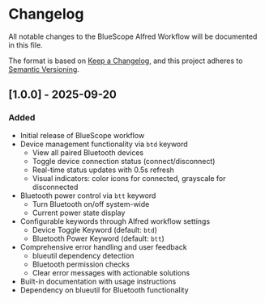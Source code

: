 # Changelog

All notable changes to the BlueScope Alfred Workflow will be documented in this file.

The format is based on [Keep a Changelog](https://keepachangelog.com/en/1.0.0/),
and this project adheres to [Semantic Versioning](https://semver.org/spec/v2.0.0.html).

## [1.0.0] - 2025-09-20

### Added
- Initial release of BlueScope workflow
- Device management functionality via `btd` keyword
  - View all paired Bluetooth devices
  - Toggle device connection status (connect/disconnect)
  - Real-time status updates with 0.5s refresh
  - Visual indicators: color icons for connected, grayscale for disconnected
- Bluetooth power control via `btt` keyword
  - Turn Bluetooth on/off system-wide
  - Current power state display
- Configurable keywords through Alfred workflow settings
  - Device Toggle Keyword (default: `btd`)
  - Bluetooth Power Keyword (default: `btt`)
- Comprehensive error handling and user feedback
  - blueutil dependency detection
  - Bluetooth permission checks
  - Clear error messages with actionable solutions
- Built-in documentation with usage instructions
- Dependency on blueutil for Bluetooth functionality

